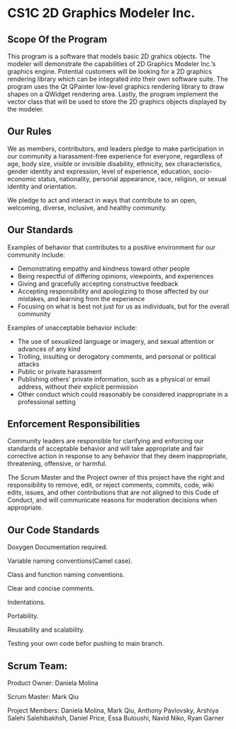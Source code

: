 # CS1C 2D Graphics Modeler Inc.

## Scope Of the Program

This program is a software that models basic 2D grahics objects.
The modeler will demonstrate the capabilities of 2D Graphics Modeler
Inc.’s graphics engine. Potential customers will be looking for a 2D
graphics rendering library which can be integrated into their own
software suite. The program uses the Qt QPainter low-level graphics 
rendering library to draw shapes on a QWidget rendering area. Lastly,
the program implement the vector class that will be used to store the 
2D graphics objects displayed by the modeler.

## Our Rules

We as members, contributors, and leaders pledge to make participation in our
community a harassment-free experience for everyone, regardless of age, body
size, visible or invisible disability, ethnicity, sex characteristics, gender
identity and expression, level of experience, education, socio-economic status,
nationality, personal appearance, race, religion, or sexual identity
and orientation.

We pledge to act and interact in ways that contribute to an open, welcoming,
diverse, inclusive, and healthy community.

## Our Standards

Examples of behavior that contributes to a positive environment for our
community include:

* Demonstrating empathy and kindness toward other people
* Being respectful of differing opinions, viewpoints, and experiences
* Giving and gracefully accepting constructive feedback
* Accepting responsibility and apologizing to those affected by our mistakes,
  and learning from the experience
* Focusing on what is best not just for us as individuals, but for the
  overall community

Examples of unacceptable behavior include:

* The use of sexualized language or imagery, and sexual attention or
  advances of any kind
* Trolling, insulting or derogatory comments, and personal or political attacks
* Public or private harassment
* Publishing others' private information, such as a physical or email
  address, without their explicit permission
* Other conduct which could reasonably be considered inappropriate in a
  professional setting

## Enforcement Responsibilities

Community leaders are responsible for clarifying and enforcing our standards of
acceptable behavior and will take appropriate and fair corrective action in
response to any behavior that they deem inappropriate, threatening, offensive,
or harmful.

The Scrum Master and the Project owner of this project have the right and responsibility
to remove, edit, or reject comments, commits, code, wiki edits, issues, and other 
contributions that are not aligned to this Code of Conduct, and will communicate reasons 
for moderation decisions when appropriate.


## Our Code Standards
Doxygen Documentation required. 

Variable naming conventions(Camel case). 

Class and function naming conventions. 

Clear and concise comments. 

Indentations. 

Portability. 

Reusability and scalability. 

Testing your own code befor pushing to main branch. 

## Scrum Team:

  Product Owner: Daniela Molina
  
  Scrum Master: Mark Qiu
  
  Project Members: Daniela Molina, Mark Qiu, Anthony Pavlovsky, Arshiya Salehi Salehibakhsh, Daniel Price, Essa Buloushi, Navid Niko, Ryan Garner
